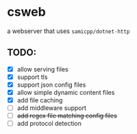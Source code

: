 # csweb
a webserver that uses `samicpp/dotnet-http`


## TODO:
- [x] allow serving files
- [X] support tls
- [X] support json config files
- [x] allow simple dynamic content files
- [x] add file caching
- [ ] add middleware support
- [ ] ~~add regex file matching config files~~
- [ ] add protocol detection

